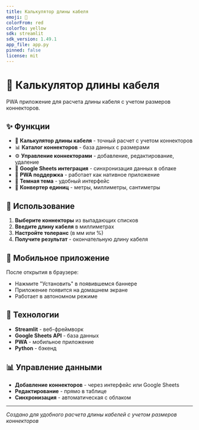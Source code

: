 ```yaml
---
title: Калькулятор длины кабеля
emoji: 🔌
colorFrom: red
colorTo: yellow
sdk: streamlit
sdk_version: 1.49.1
app_file: app.py
pinned: false
license: mit
---
```


# 🔌 Калькулятор длины кабеля

PWA приложение для расчета длины кабеля с учетом размеров коннекторов.

## ✨ Функции

- 🧮 **Калькулятор длины кабеля** - точный расчет с учетом коннекторов
- 📊 **Каталог коннекторов** - база данных с размерами
- ⚙️ **Управление коннекторами** - добавление, редактирование, удаление
- 🔗 **Google Sheets интеграция** - синхронизация данных в облаке
- 📱 **PWA поддержка** - работает как нативное приложение
- 🌙 **Темная тема** - удобный интерфейс
- 📏 **Конвертер единиц** - метры, миллиметры, сантиметры

## 🚀 Использование

1. **Выберите коннекторы** из выпадающих списков
2. **Введите длину кабеля** в миллиметрах
3. **Настройте толеранс** (в мм или %)
4. **Получите результат** - окончательную длину кабеля

## 📱 Мобильное приложение

После открытия в браузере:
- Нажмите "Установить" в появившемся баннере
- Приложение появится на домашнем экране
- Работает в автономном режиме

## 🔧 Технологии

- **Streamlit** - веб-фреймворк
- **Google Sheets API** - база данных
- **PWA** - мобильное приложение
- **Python** - бэкенд

## 📊 Управление данными

- **Добавление коннекторов** - через интерфейс или Google Sheets
- **Редактирование** - прямо в таблице
- **Синхронизация** - автоматическая с облаком

---

*Создано для удобного расчета длины кабелей с учетом размеров коннекторов*